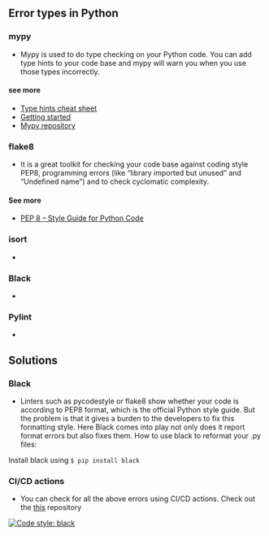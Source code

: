 ## Error types in Python

### mypy
- Mypy is used to do type checking on your Python code. You can add type hints to your code base and mypy will warn you when you use those types incorrectly.

#### see more
- [Type hints cheat sheet](https://mypy.readthedocs.io/en/stable/cheat_sheet_py3.html)
- [Getting started](https://mypy.readthedocs.io/en/stable/getting_started.html)
- [Mypy repository](https://github.com/python/mypy)

### flake8
- It is a great toolkit for checking your code base against coding style PEP8, programming errors (like “library imported but unused” and “Undefined name”) and to check cyclomatic complexity.

#### See more 
- [PEP 8 – Style Guide for Python Code](https://peps.python.org/pep-0008/)

### isort
- 
### Black
- 
### Pylint
- 

## Solutions 

### Black 
- Linters such as pycodestyle or flake8 show whether your code is according to PEP8 format, which is the official Python style guide. But the problem is that it gives a burden to the developers to fix this formatting style. Here Black comes into play not only does it report format errors but also fixes them. How to use black to reformat your .py files: 

Install black using 
```$ pip install black```

### CI/CD actions
- You can check for all the above errors using CI/CD actions. Check out the [this](https://github.com/programmingwithalex/pylinter) repository


[![Code style: black](https://img.shields.io/badge/code%20style-black-000000.svg)](https://github.com/psf/black)